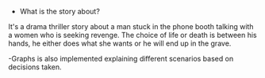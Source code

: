 - What is the story about?

It's a drama thriller story about a man stuck in the phone booth 
talking with a women who is seeking revenge. The choice of life or death is between
his hands, he either does what she wants or he will end up in the grave.


-Graphs is also implemented explaining different scenarios based on decisions taken.
